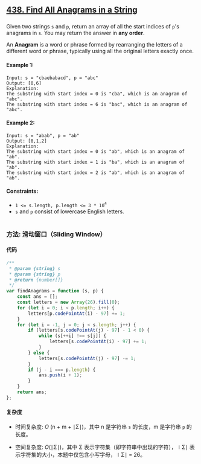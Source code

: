 ## [438. Find All Anagrams in a String](https://leetcode.com/problems/find-all-anagrams-in-a-string/)

###

Given two strings `s` and `p`, return an array of all the start indices of `p`'s anagrams in `s`. You may return the answer in **any order**.

An **Anagram** is a word or phrase formed by rearranging the letters of a different word or phrase, typically using all the original letters exactly once.

#### Example 1:

```
Input: s = "cbaebabacd", p = "abc"
Output: [0,6]
Explanation:
The substring with start index = 0 is "cba", which is an anagram of "abc".
The substring with start index = 6 is "bac", which is an anagram of "abc".
```

#### Example 2:

```
Input: s = "abab", p = "ab"
Output: [0,1,2]
Explanation:
The substring with start index = 0 is "ab", which is an anagram of "ab".
The substring with start index = 1 is "ba", which is an anagram of "ab".
The substring with start index = 2 is "ab", which is an anagram of "ab".
```

#### Constraints:

-   `1 <= s.length, p.length <= 3 * 10`<sup>`4`</sup>
-   `s` and `p` consist of lowercase English letters.

#

### 方法: 滑动窗口（Sliding Window）

#### 代码

```javascript
/**
 * @param {string} s
 * @param {string} p
 * @return {number[]}
 */
var findAnagrams = function (s, p) {
    const ans = [];
    const letters = new Array(26).fill(0);
    for (let i = 0; i < p.length; i++) {
        letters[p.codePointAt(i) - 97] += 1;
    }
    for (let i = -1, j = 0; j < s.length; j++) {
        if (letters[s.codePointAt(j) - 97] - 1 < 0) {
            while (s[++i] !== s[j]) {
                letters[s.codePointAt(i) - 97] += 1;
            }
        } else {
            letters[s.codePointAt(j) - 97] -= 1;
        }
        if (j - i === p.length) {
            ans.push(i + 1);
        }
    }
    return ans;
};
```

#### 复杂度

-   时间复杂度: _O_ (n + m + ∣Σ∣)，其中 n 是字符串 `s` 的长度，m 是字符串 `p` 的长度。

-   空间复杂度: _O_(∣Σ∣)，其中 Σ 表示字符集（即字符串中出现的字符），∣Σ∣ 表示字符集的大小，本题中仅包含小写字母，∣Σ∣ = 26。
